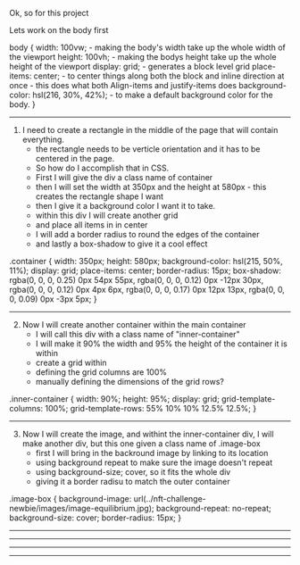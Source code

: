 Ok, so for this project

Lets work on the body first

body {
width: 100vw; - making the body's width take up the whole width of the viewport
height: 100vh; - making the bodys height take up the whole height of the viewport
display: grid; - generates a block level grid
place-items: center; - to center things along both the block and inline direction at once - this does what both Align-items and justify-items does
background-color: hsl(216, 30%, 42%); - to make a default background color for the body.
}

---

1. I need to create a rectangle in the middle of the page that will contain everything.
   - the rectangle needs to be verticle orientation and it has to be centered in the page.
   - So how do I accomplish that in CSS.
   - First I will give the div a class name of container
   - then I will set the width at 350px and the height at 580px - this creates the rectangle shape I want
   - then I give it a background color I want it to take.
   - within this div I will create another grid
   - and place all items in in center
   - I will add a border radius to round the edges of the container
   - and lastly a box-shadow to give it a cool effect

.container {
width: 350px;
height: 580px;
background-color: hsl(215, 50%, 11%);
display: grid;
place-items: center;
border-radius: 15px;
box-shadow: rgba(0, 0, 0, 0.25) 0px 54px 55px,
rgba(0, 0, 0, 0.12) 0px -12px 30px, rgba(0, 0, 0, 0.12) 0px 4px 6px,
rgba(0, 0, 0, 0.17) 0px 12px 13px, rgba(0, 0, 0, 0.09) 0px -3px 5px;
}

---

2. Now I will create another container within the main container
   - I will call this div with a class name of "inner-container"
   - I will make it 90% the width and 95% the height of the container it is within
   - create a grid within
   - defining the grid columns are 100%
   - manually defining the dimensions of the grid rows?

.inner-container {
width: 90%;
height: 95%;
display: grid;
grid-template-columns: 100%;
grid-template-rows: 55% 10% 10% 12.5% 12.5%;
}

---

3. Now I will create the image, and withint the inner-container div, I will make another div, but this one given a class name of .image-box
   - first I will bring in the backround image by linking to its location
   - using background repeat to make sure the image doesn't repeat
   - using background-size; cover, so it fits the whole div
   - giving it a border radisu to match the outer container

.image-box {
background-image: url(../nft-challenge-newbie/images/image-equilibrium.jpg);
background-repeat: no-repeat;
background-size: cover;
border-radius: 15px;
}

---

---

---

---

